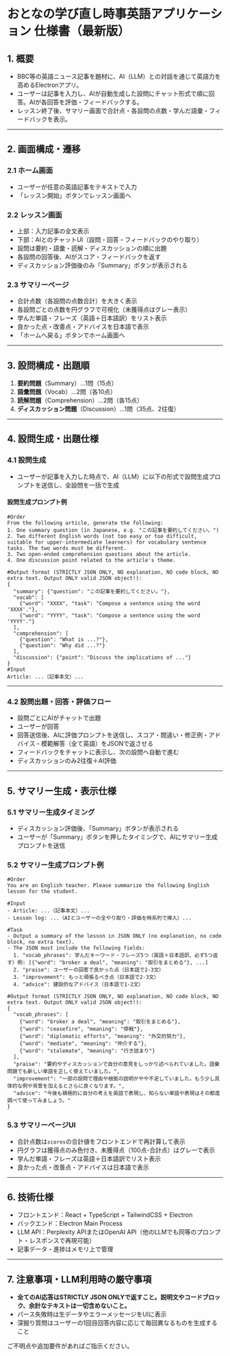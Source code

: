 # おとなの学び直し時事英語アプリケーション 仕様書（最新版）

## 1. 概要
- BBC等の英語ニュース記事を題材に、AI（LLM）との対話を通じて英語力を高めるElectronアプリ。
- ユーザーは記事を入力し、AIが自動生成した設問にチャット形式で順に回答。AIが各回答を評価・フィードバックする。
- レッスン終了後、サマリー画面で合計点・各設問の点数・学んだ語彙・フィードバックを表示。

---

## 2. 画面構成・遷移

### 2.1 ホーム画面
- ユーザーが任意の英語記事をテキストで入力
- 「レッスン開始」ボタンでレッスン画面へ

### 2.2 レッスン画面
- 上部：入力記事の全文表示
- 下部：AIとのチャットUI（設問・回答・フィードバックのやり取り）
- 設問は要約・語彙・読解・ディスカッションの順に出題
- 各設問の回答後、AIがスコア・フィードバックを返す
- ディスカッション評価後のみ「Summary」ボタンが表示される

### 2.3 サマリーページ
- 合計点数（各設問の点数合計）を大きく表示
- 各設問ごとの点数を円グラフで可視化（未獲得点はグレー表示）
- 学んだ単語・フレーズ（英語＋日本語訳）をリスト表示
- 良かった点・改善点・アドバイスを日本語で表示
- 「ホームへ戻る」ボタンでホーム画面へ

---

## 3. 設問構成・出題順

1. **要約問題**（Summary）…1問（15点）
2. **語彙問題**（Vocab）…2問（各10点）
3. **読解問題**（Comprehension）…2問（各15点）
4. **ディスカッション問題**（Discussion）…1問（35点、2往復）

---

## 4. 設問生成・出題仕様

### 4.1 設問生成
- ユーザーが記事を入力した時点で、AI（LLM）に以下の形式で設問生成プロンプトを送信し、全設問を一括で生成

#### 設問生成プロンプト例
```
#Order
From the following article, generate the following:
1. One summary question (in Japanese, e.g. "この記事を要約してください。")
2. Two different English words (not too easy or too difficult, suitable for upper-intermediate learners) for vocabulary sentence tasks. The two words must be different.
3. Two open-ended comprehension questions about the article.
4. One discussion point related to the article's theme.

#Output format (STRICTLY JSON ONLY, NO explanation, NO code block, NO extra text. Output ONLY valid JSON object!):
{
  "summary": {"question": "この記事を要約してください。"},
  "vocab": [
    {"word": "XXXX", "task": "Compose a sentence using the word 'XXXX'."},
    {"word": "YYYY", "task": "Compose a sentence using the word 'YYYY'."}
  ],
  "comprehension": [
    {"question": "What is ...?"},
    {"question": "Why did ...?"}
  ],
  "discussion": {"point": "Discuss the implications of ..."}
}
#Input
Article: ...（記事本文）...
```

---

### 4.2 設問出題・回答・評価フロー

- 設問ごとにAIがチャットで出題
- ユーザーが回答
- 回答送信後、AIに評価プロンプトを送信し、スコア・間違い・修正例・アドバイス・模範解答（全て英語）をJSONで返させる
- フィードバックをチャットに表示し、次の設問へ自動で進む
- ディスカッションのみ2往復＋AI評価

---

## 5. サマリー生成・表示仕様

### 5.1 サマリー生成タイミング
- ディスカッション評価後、「Summary」ボタンが表示される
- ユーザーが「Summary」ボタンを押したタイミングで、AIにサマリー生成プロンプトを送信

### 5.2 サマリー生成プロンプト例
```
#Order
You are an English teacher. Please summarize the following English lesson for the student.

#Input
- Article: ...（記事本文）...
- Lesson log: ...（AIとユーザーの全やり取り・評価を時系列で挿入）...

#Task
- Output a summary of the lesson in JSON ONLY (no explanation, no code block, no extra text).
- The JSON must include the following fields:
  1. "vocab_phrases": 学んだキーワード・フレーズ5つ（英語＋日本語訳、必ず5つ返す）例: [{"word": "broker a deal", "meaning": "取引をまとめる"}, ...]
  2. "praise": ユーザーの回答で良かった点（日本語で2-3文）
  3. "improvement": もっと頑張るべき点（日本語で2-3文）
  4. "advice": 建設的なアドバイス（日本語で1-2文）

#Output format (STRICTLY JSON ONLY, NO explanation, NO code block, NO extra text. Output ONLY valid JSON object!):
{
  "vocab_phrases": [
    {"word": "broker a deal", "meaning": "取引をまとめる"},
    {"word": "ceasefire", "meaning": "停戦"},
    {"word": "diplomatic efforts", "meaning": "外交的努力"},
    {"word": "mediate", "meaning": "仲介する"},
    {"word": "stalemate", "meaning": "行き詰まり"}
  ],
  "praise": "要約やディスカッションで自分の意見をしっかり述べられていました。語彙問題でも新しい単語を正しく使えていました。",
  "improvement": "一部の設問で理由や根拠の説明がやや不足していました。もう少し具体的な例や背景を加えるとさらに良くなります。",
  "advice": "今後も積極的に自分の考えを英語で表現し、知らない単語や表現はその都度調べて使ってみましょう。"
}
```

### 5.3 サマリーページUI
- 合計点数は`scores`の合計値をフロントエンドで再計算して表示
- 円グラフは獲得点のみ色付き、未獲得点（100点-合計点）はグレーで表示
- 学んだ単語・フレーズは英語＋日本語訳でリスト表示
- 良かった点・改善点・アドバイスは日本語で表示

---

## 6. 技術仕様

- フロントエンド：React + TypeScript + TailwindCSS + Electron
- バックエンド：Electron Main Process
- LLM API：Perplexity APIまたはOpenAI API（他のLLMでも同等のプロンプト・レスポンスで再現可能）
- 記事データ・進捗はメモリ上で管理

---

## 7. 注意事項・LLM利用時の厳守事項

- **全てのAI応答はSTRICTLY JSON ONLYで返すこと。説明文やコードブロック、余計なテキストは一切含めないこと。**
- パース失敗時は生データやエラーメッセージをUIに表示
- 深掘り質問はユーザーの1回目回答内容に応じて毎回異なるものを生成すること

ご不明点や追加要件があればご指示ください。